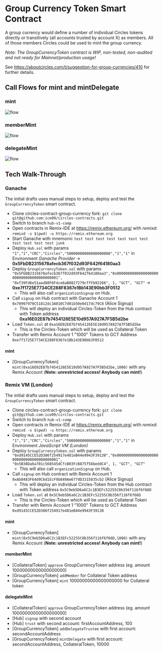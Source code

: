 # Group Currency Token Smart Contract

A group currency would define a number of individual Circles tokens directly or transitively (all accounts trusted by account X) as members. All of those members Circles could be used to mint the group currency.

_Note: The GroupCurrencyToken contract is WIP, non-tested, non-audited and not ready for Mainnet/production usage!_

See https://aboutcircles.com/t/suggestion-for-group-currencies/410 for further details.

## Call Flows for mint and mintDelegate

### mint

![flow](https://drive.google.com/uc?export=view&id=1SJx0rxnHJnMONTHY59n1vRUNkhSqEe1M)

### memberMint

![flow](https://drive.google.com/uc?export=view&id=1QIYX3UM2HqW8UJGaUIH13SnADnZadb73)

### delegateMint

![flow](https://drive.google.com/uc?export=view&id=1t2mFhNWxrtlSSyn5TbGAh6-Nz4ds1AkA)

## Tech Walk-Through

### Ganache

The initial drafts uses manual steps to setup, deploy and test the `GroupCurrencyToken` smart contract.

* Clone circles-contract-group-currency fork: `git clone git@github.com:ice09/circles-contracts.git`
* Switch to branch `hub-v1-comp`
* Open contracts in Remix-IDE at https://remix.ethereum.org/ with *remixd*: `remixd -s $(pwd) -u https://remix.ethereum.org`
* Start Ganache with mnemonic `test test test test test test test test test test test junk`
* Deploy `Hub.sol` with params `"1","1","CRC","Circles","50000000000000000000","1","1"` in Environment *Ganache Provider* -> **0x5FbDB2315678afecb367f032d93F642f64180aa3**
* Deploy `GroupCurrencyToken.sol` with params 
`"0x5FbDB2315678afecb367f032d93F642f64180aa3","0x0000000000000000000000000000000000000001", "0xf39Fd6e51aad88F6F4ce6aB8827279cffFb92266", 1, "GCT", "GCT"` -> **0xe7f1725E7734CE288F8367e1Bb143E90bb3F0512**
  * This will also call `organizationSignup` on Hub.
* Call `signup` on Hub contract with Ganache Account 1 `0x70997970C51812dc3A010C7d01b50e0d17dc79C8` (Alice Signup)
	* This will deploy an individual Circles-Token from the Hub contract with Token address **0xa16E02E87b7454126E5E10d957A927A7F5B5d2be**
* Load `Token.sol` at `0xa16E02E87b7454126E5E10d957A927A7F5B5d2be`
	* This is the Circles-Token which will be used as Collateral Token
* Transfer with Remix Account 1 "1000" Tokens to GCT Address `0xe7f1725E7734CE288F8367e1Bb143E90bb3F0512`

#### mint

* [GroupCurrencyToken] `mint(0xa16E02E87b7454126E5E10d957A927A7F5B5d2be,1000)` with any Remix Account (**Note: unrestricted access! Anybody can mint!**)

### Remix VM (London)

The initial drafts uses manual steps to setup, deploy and test the `GroupCurrencyToken` smart contract.

* Clone circles-contract-group-currency fork: `git clone git@github.com:ice09/circles-contracts.git`
* Switch to branch `hub-v1-comp`
* Open contracts in Remix-IDE at https://remix.ethereum.org/ with *remixd*: `remixd -s $(pwd) -u https://remix.ethereum.org`
* Deploy `Hub.sol` with params `"1","1","CRC","Circles","50000000000000000000","1","1"` in Environment *JavaScript VM (London)*
* Deploy `GroupCurrencyToken.sol` with params `"0xd9145CCE52D386f254917e481eB44e9943F39138","0x0000000000000000000000000000000000000001", "0x5B38Da6a701c568545dCfcB03FcB875f56beddC4", 1, "GCT", "GCT"`
  * This will also call `organizationSignup` on Hub.
* Call `signup` on Hub contract with Remix Account 1 `0xAb8483F64d9C6d1EcF9b849Ae677dD3315835cb2` (Alice Signup)
	* This will deploy an individual Circles-Token from the Hub contract with Token address `0x5C9eb5D6a6C2c1B3EFc52255C0b356f116f6f66D`
* Load `Token.sol` at `0x5C9eb5D6a6C2c1B3EFc52255C0b356f116f6f66D`
	* This is the Circles-Token which will be used as Collateral Token
* Transfer with Remix Account 1 "1000" Tokens to GCT Address `0xd9145CCE52D386f254917e481eB44e9943F39138`

#### mint

* [GroupCurrencyToken] `mint(0x5C9eb5D6a6C2c1B3EFc52255C0b356f116f6f66D,1000)` with any Remix Account (**Note: unrestricted access! Anybody can mint!**)

#### memberMint

* [CollateralToken] `approve` GroupCurrencyToken address (eg. amount 10000000000000000000)
* [GroupCurrencyToken] `addMember` for Collateral Token address
* [GroupCurrencyToken] `mint` 10000000000000000000 for Collateral token

#### delegateMint

* [CollateralToken] `approve` GroupCurrencyToken address (eg. amount 10000000000000000000)
* [Hub] `signup` with second account
* [Hub] `trust` with second account: firstAccountAddress, 100
* [GroupCurrencyToken] `addDelegateTrustee` with first account: secondAccountAddress
* [GroupCurrencyToken] `mintDelegate` with first account: secondAccountAddress, CollateralToken, 10000